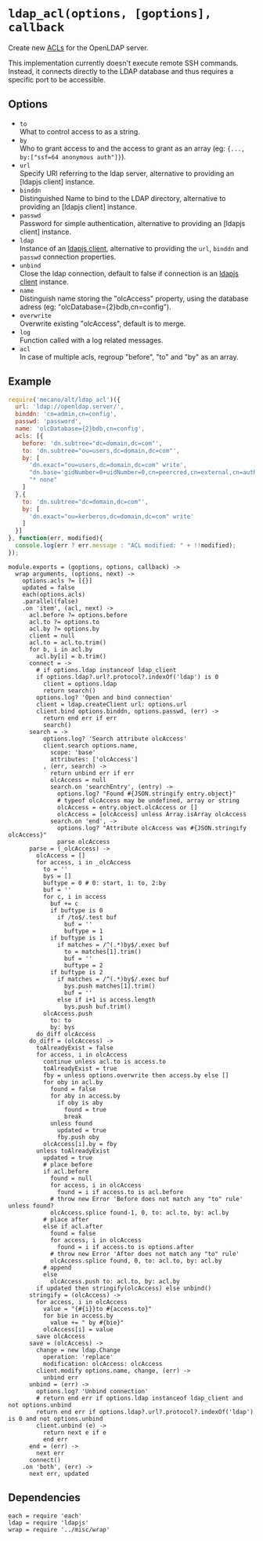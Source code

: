 
# `ldap_acl(options, [goptions], callback`

Create new [ACLs](acls) for the OpenLDAP server.   

This implementation currently doesn't execute remote SSH commands. Instead, it
connects directly to the LDAP database and thus requires a specific port to be
accessible.   

## Options

*   `to`   
    What to control access to as a string.   
*   `by`   
    Who to grant access to and the access to grant as an array
    (eg: `{..., by:["ssf=64 anonymous auth"]}`).   
*   `url`   
    Specify URI referring to the ldap server, alternative to providing an
    [ldapjs client] instance.   
*   `binddn`   
    Distinguished Name to bind to the LDAP directory, alternative to providing
    an [ldapjs client] instance.   
*   `passwd`   
    Password for simple authentication, alternative to providing an
    [ldapjs client] instance.   
*   `ldap`   
    Instance of an [ldapjs client][ldapclt], alternative to providing the `url`,
    `binddn` and `passwd` connection properties.   
*   `unbind`   
    Close the ldap connection, default to false if connection is an
    [ldapjs client][ldapclt] instance.   
*   `name`   
    Distinguish name storing the "olcAccess" property, using the database adress
    (eg: "olcDatabase={2}bdb,cn=config").   
*   `overwrite`   
    Overwrite existing "olcAccess", default is to merge.   
*   `log`   
    Function called with a log related messages.   
*   `acl`   
    In case of multiple acls, regroup "before", "to" and "by" as an array.   

## Example

```js
require('mecano/alt/ldap_acl')({
  url: 'ldap://openldap.server/',
  binddn: 'cn=admin,cn=config',
  passwd: 'password',
  name: 'olcDatabase={2}bdb,cn=config',
  acls: [{
    before: 'dn.subtree="dc=domain,dc=com"',
    to: 'dn.subtree="ou=users,dc=domain,dc=com"',
    by: [
      'dn.exact="ou=users,dc=domain,dc=com" write',
      "dn.base='gidNumber=0+uidNumber=0,cn=peercred,cn=external,cn=auth' read",
      "* none"
    ]
  },{
    to: 'dn.subtree="dc=domain,dc=com"',
    by: [
      'dn.exact="ou=kerberos,dc=domain,dc=com" write'
    ]
  }]
}, function(err, modified){
  console.log(err ? err.message : "ACL modified: " + !!modified);
});
```

    module.exports = (goptions, options, callback) ->
      wrap arguments, (options, next) ->
        options.acls ?= [{}]
        updated = false
        each(options.acls)
        .parallel(false)
        .on 'item', (acl, next) ->
          acl.before ?= options.before
          acl.to ?= options.to
          acl.by ?= options.by
          client = null
          acl.to = acl.to.trim()
          for b, i in acl.by
            acl.by[i] = b.trim()
          connect = ->
            # if options.ldap instanceof ldap_client
            if options.ldap?.url?.protocol?.indexOf('ldap') is 0
              client = options.ldap
              return search()
            options.log? 'Open and bind connection'
            client = ldap.createClient url: options.url
            client.bind options.binddn, options.passwd, (err) ->
              return end err if err
              search()
          search = ->
              options.log? 'Search attribute olcAccess'
              client.search options.name,
                scope: 'base'
                attributes: ['olcAccess']
              , (err, search) ->
                return unbind err if err
                olcAccess = null
                search.on 'searchEntry', (entry) ->
                  options.log? "Found #{JSON.stringify entry.object}"
                  # typeof olcAccess may be undefined, array or string
                  olcAccess = entry.object.olcAccess or []
                  olcAccess = [olcAccess] unless Array.isArray olcAccess
                search.on 'end', ->
                  options.log? "Attribute olcAccess was #{JSON.stringify olcAccess}"
                  parse olcAccess
          parse = (_olcAccess) ->
            olcAccess = []
            for access, i in _olcAccess
              to = ''
              bys = []
              buftype = 0 # 0: start, 1: to, 2:by
              buf = ''
              for c, i in access
                buf += c
                if buftype is 0
                  if /to$/.test buf
                    buf = ''
                    buftype = 1
                if buftype is 1
                  if matches = /^(.*)by$/.exec buf
                    to = matches[1].trim()
                    buf = ''
                    buftype = 2
                if buftype is 2
                  if matches = /^(.*)by$/.exec buf
                    bys.push matches[1].trim()
                    buf = ''
                  else if i+1 is access.length
                    bys.push buf.trim()
              olcAccess.push
                to: to
                by: bys
            do_diff olcAccess
          do_diff = (olcAccess) ->
            toAlreadyExist = false
            for access, i in olcAccess
              continue unless acl.to is access.to
              toAlreadyExist = true
              fby = unless options.overwrite then access.by else []
              for oby in acl.by
                found = false
                for aby in access.by
                  if oby is aby
                    found = true
                    break
                unless found
                  updated = true
                  fby.push oby
              olcAccess[i].by = fby
            unless toAlreadyExist
              updated = true
              # place before
              if acl.before
                found = null
                for access, i in olcAccess
                  found = i if access.to is acl.before
                # throw new Error 'Before does not match any "to" rule' unless found?
                olcAccess.splice found-1, 0, to: acl.to, by: acl.by
              # place after
              else if acl.after
                found = false
                for access, i in olcAccess
                  found = i if access.to is options.after
                # throw new Error 'After does not match any "to" rule'
                olcAccess.splice found, 0, to: acl.to, by: acl.by
              # append
              else
                olcAccess.push to: acl.to, by: acl.by
            if updated then stringify(olcAccess) else unbind()
          stringify = (olcAccess) ->
            for access, i in olcAccess
              value = "{#{i}}to #{access.to}"
              for bie in access.by
                value += " by #{bie}"
              olcAccess[i] = value
            save olcAccess
          save = (olcAccess) ->
            change = new ldap.Change
              operation: 'replace'
              modification: olcAccess: olcAccess
            client.modify options.name, change, (err) ->
              unbind err
          unbind = (err) ->
            options.log? 'Unbind connection'
            # return end err if options.ldap instanceof ldap_client and not options.unbind
            return end err if options.ldap?.url?.protocol?.indexOf('ldap') is 0 and not options.unbind
            client.unbind (e) ->
              return next e if e
              end err
          end = (err) ->
            next err
          connect()
        .on 'both', (err) ->
          next err, updated

## Dependencies

    each = require 'each'
    ldap = require 'ldapjs'
    wrap = require '../misc/wrap'

[acls]: http://www.openldap.org/doc/admin24/access-control.html
[ldapclt]: http://ldapjs.org/client.html


